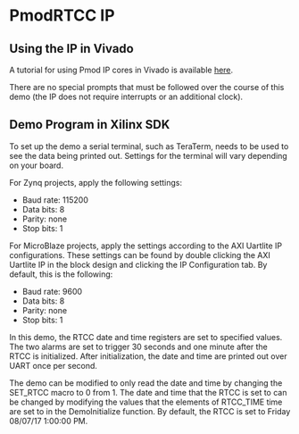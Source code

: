 PmodRTCC IP
==============

Using the IP in Vivado
--------------
A tutorial for using Pmod IP cores in Vivado is available [here](https://reference.digilentinc.com/learn/programmable-logic/tutorials/pmod-ips/start).

There are no special prompts that must be followed over the course of this demo
(the IP does not require interrupts or an additional clock).

Demo Program in Xilinx SDK
--------------
To set up the demo a serial terminal, such as TeraTerm, needs to be used to
see the data being printed out. Settings for the terminal will vary depending on
your board.

For Zynq projects, apply the following settings:
- Baud rate: 115200
- Data bits: 8
- Parity:    none
- Stop bits: 1

For MicroBlaze projects, apply the settings according to the AXI Uartlite IP
configurations. These settings can be found by double clicking the AXI Uartlite
IP in the block design and clicking the IP Configuration tab. By default, this
is the following:
- Baud rate: 9600
- Data bits: 8
- Parity:    none
- Stop bits: 1


In this demo, the RTCC date and time registers are set to specified values. The
two alarms are set to trigger 30 seconds and one minute after the RTCC is 
initialized. After initialization, the date and time are printed out over
UART once per second.

The demo can be modified to only read the date and time by changing the SET_RTCC
macro to 0 from 1. The date and time that the RTCC is set to can be changed by
modifying the values that the elements of RTCC_TIME time are set to in the
DemoInitialize function. By default, the RTCC is set to Friday 08/07/17 1:00:00 PM.